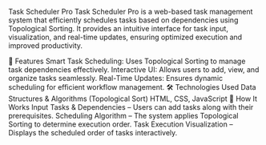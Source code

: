 Task Scheduler Pro
Task Scheduler Pro is a web-based task management system that efficiently schedules tasks based on dependencies using Topological Sorting. It provides an intuitive interface for task input, visualization, and real-time updates, ensuring optimized execution and improved productivity.

🚀 Features
Smart Task Scheduling: Uses Topological Sorting to manage task dependencies effectively.
Interactive UI: Allows users to add, view, and organize tasks seamlessly.
Real-Time Updates: Ensures dynamic scheduling for efficient workflow management.
🛠 Technologies Used
Data Structures & Algorithms (Topological Sort)
HTML, CSS, JavaScript
📌 How It Works
Input Tasks & Dependencies – Users can add tasks along with their prerequisites.
Scheduling Algorithm – The system applies Topological Sorting to determine execution order.
Task Execution Visualization – Displays the scheduled order of tasks interactively.
